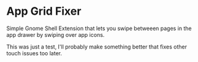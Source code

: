 # App Grid Fixer

Simple Gnome Shell Extension that lets you swipe betweeen pages in the app drawer by swiping over app icons.

This was just a test, I'll probably make something better that fixes other touch issues too later.